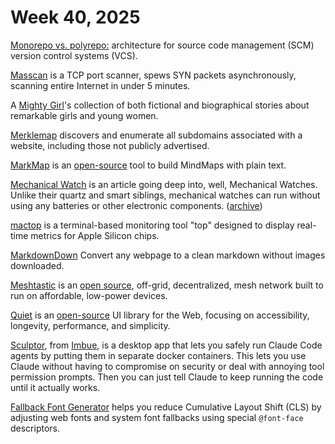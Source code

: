 # Week 40, 2025

[Monorepo vs. polyrepo:](https://github.com/joelparkerhenderson/monorepo-vs-polyrepo/) architecture for source code management (SCM) version control systems (VCS).

[Masscan](https://github.com/robertdavidgraham/masscan) is a TCP port scanner, spews SYN packets asynchronously, scanning entire Internet in under 5 minutes.

A [Mighty Girl](https://www.amightygirl.com/)'s collection of both fictional and biographical stories about remarkable girls and young women.

[Merklemap](https://www.merklemap.com) discovers and enumerate all subdomains associated with a website, including those not publicly advertised.

[MarkMap](https://markmap.js.org) is an [open-source](https://github.com/markmap/markmap) tool to build MindMaps with plain text.

[Mechanical Watch](https://ciechanow.ski/mechanical-watch/) is an article going deep into, well, Mechanical Watches. Unlike their quartz and smart siblings, mechanical watches can run without using any batteries or other electronic components. ([archive](https://archive.ph/sLzEh))

[mactop](https://github.com/context-labs/mactop) is a terminal-based monitoring tool "top" designed to display real-time metrics for Apple Silicon chips.

[MarkdownDown](https://markdowndown.vercel.app) Convert any webpage to a clean markdown without images downloaded.

[Meshtastic](https://meshtastic.org) is an [open source](https://github.com/meshtastic), off-grid, decentralized, mesh network built to run on affordable, low-power devices.

[Quiet](https://quietui.org) is an [open-source](https://github.com/quietui/quiet) UI library for the Web, focusing on accessibility, longevity, performance, and simplicity.

[Sculptor](https://imbue.com/sculptor/), from [Imbue](https://imbue.com), is a desktop app that lets you safely run Claude Code agents by putting them in separate docker containers. This lets you use Claude without having to compromise on security or deal with annoying tool permission prompts. Then you can just tell Claude to keep running the code until it actually works.

[Fallback Font Generator](https://screenspan.net/fallback) helps you reduce Cumulative Layout Shift (CLS) by adjusting web fonts and system font fallbacks using special `@font-face` descriptors.